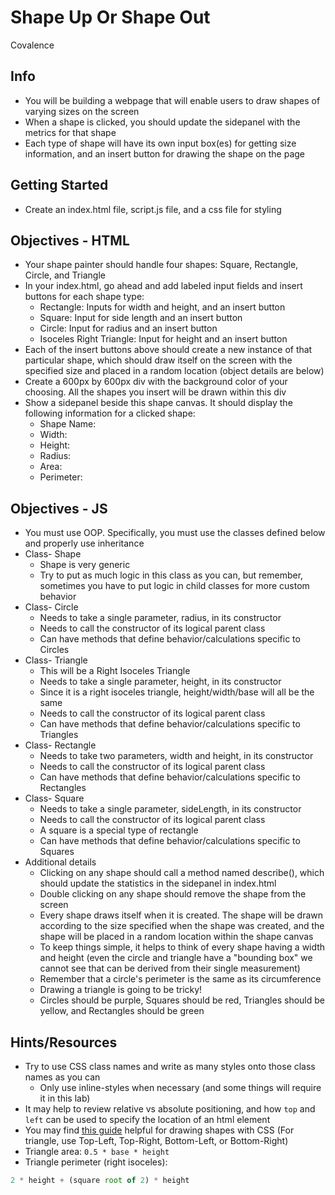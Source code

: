 # Shape Up Or Shape Out

Covalence

## Info

-   You will be building a webpage that will enable users to draw shapes of varying sizes on the screen
-   When a shape is clicked, you should update the sidepanel with the metrics for that shape
-   Each type of shape will have its own input box(es) for getting size information, and an insert button for drawing the shape on the page

## Getting Started

-   Create an index.html file, script.js file, and a css file for styling

## Objectives - HTML

-   Your shape painter should handle four shapes: Square, Rectangle, Circle, and Triangle
-   In your index.html, go ahead and add labeled input fields and insert buttons for each shape type:
    -   Rectangle: Inputs for width and height, and an insert button
    -   Square: Input for side length and an insert button
    -   Circle: Input for radius and an insert button
    -   Isoceles Right Triangle: Input for height and an insert button
-   Each of the insert buttons above should create a new instance of that particular shape, which should draw itself on the screen with the specified size and placed in a random location (object details are below)
-   Create a 600px by 600px div with the background color of your choosing. All the shapes you insert will be drawn within this div
-   Show a sidepanel beside this shape canvas. It should display the following information for a clicked shape:
    -   Shape Name:
    -   Width:
    -   Height:
    -   Radius:
    -   Area:
    -   Perimeter:

## Objectives - JS

-   You must use OOP. Specifically, you must use the classes defined below and properly use inheritance
-   Class- Shape
    -   Shape is very generic
    -   Try to put as much logic in this class as you can, but remember, sometimes you have to put logic in child classes for more custom behavior
-   Class- Circle
    -   Needs to take a single parameter, radius, in its constructor
    -   Needs to call the constructor of its logical parent class
    -   Can have methods that define behavior/calculations specific to Circles
-   Class- Triangle
    -   This will be a Right Isoceles Triangle
    -   Needs to take a single parameter, height, in its constructor
    -   Since it is a right isoceles triangle, height/width/base will all be the same
    -   Needs to call the constructor of its logical parent class
    -   Can have methods that define behavior/calculations specific to Triangles
-   Class- Rectangle
    -   Needs to take two parameters, width and height, in its constructor
    -   Needs to call the constructor of its logical parent class
    -   Can have methods that define behavior/calculations specific to Rectangles
-   Class- Square
    -   Needs to take a single parameter, sideLength, in its constructor
    -   Needs to call the constructor of its logical parent class
    -   A square is a special type of rectangle
    -   Can have methods that define behavior/calculations specific to Squares
-   Additional details
    -   Clicking on any shape should call a method named describe(), which should update the statistics in the sidepanel in index.html
    -   Double clicking on any shape should remove the shape from the screen
    -   Every shape draws itself when it is created. The shape will be drawn according to the size specified when the shape was created, and the shape will be placed in a random location within the shape canvas
    -   To keep things simple, it helps to think of every shape having a width and height (even the circle and triangle have a "bounding box" we cannot see that can be derived from their single measurement)
    -   Remember that a circle's perimeter is the same as its circumference
    -   Drawing a triangle is going to be tricky!
    -   Circles should be purple, Squares should be red, Triangles should be yellow, and Rectangles should be green

## Hints/Resources

-   Try to use CSS class names and write as many styles onto those class names as you can
    -   Only use inline-styles when necessary (and some things will require it in this lab)
-   It may help to review relative vs absolute positioning, and how  `top`  and  `left`  can be used to specify the location of an html element
-   You may find  [this guide](https://css-tricks.com/examples/ShapesOfCSS/)  helpful for drawing shapes with CSS (For triangle, use Top-Left, Top-Right, Bottom-Left, or Bottom-Right)
-   Triangle area:  `0.5 * base * height`
-   Triangle perimeter (right isoceles):

```js
2 * height + (square root of 2) * height
```